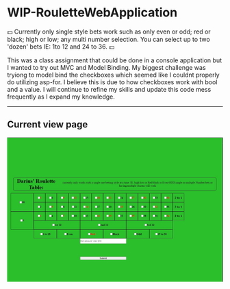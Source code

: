 # WIP-RouletteWebApplication
:dollar: Currently only single style bets work such as only even or odd; red or black; high or low; any multi number selection. You can select up to two 'dozen' bets IE: 1to 12 and 24 to 36. :dollar:

This was a class assignment that could be done in a console application but I wanted to try out MVC and Model Binding. My biggest challenge was tryiong to model bind the checkboxes which seemed like I couldnt properly do utilizing asp-for. I believe this is due to how checkboxes work with bool and a value. I will continue to refine my skills and update this code mess frequently as I expand my knowledge. 

*** 
## Current view page
![](/images/game.JPG)
